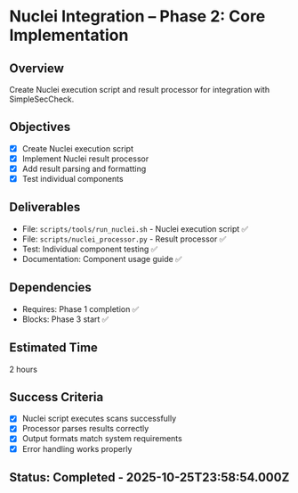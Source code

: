# Nuclei Integration – Phase 2: Core Implementation

## Overview
Create Nuclei execution script and result processor for integration with SimpleSecCheck.

## Objectives
- [x] Create Nuclei execution script
- [x] Implement Nuclei result processor
- [x] Add result parsing and formatting
- [x] Test individual components

## Deliverables
- File: `scripts/tools/run_nuclei.sh` - Nuclei execution script ✅
- File: `scripts/nuclei_processor.py` - Result processor ✅
- Test: Individual component testing ✅
- Documentation: Component usage guide ✅

## Dependencies
- Requires: Phase 1 completion ✅
- Blocks: Phase 3 start ✅

## Estimated Time
2 hours

## Success Criteria
- [x] Nuclei script executes scans successfully
- [x] Processor parses results correctly
- [x] Output formats match system requirements
- [x] Error handling works properly

## Status: Completed - 2025-10-25T23:58:54.000Z

